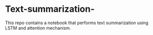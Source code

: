 # Text-summarization-
This repo contains a notebook that performs text summarization using LSTM and attention mechanism.
